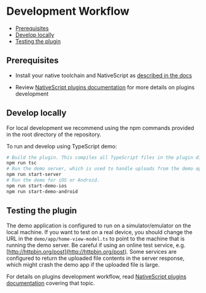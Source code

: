 # Development Workflow

<!-- TOC depthFrom:2 -->

- [Prerequisites](#prerequisites)
- [Develop locally](#develop-locally)
- [Testing the plugin](#testing-the-plugin)

<!-- /TOC -->

## Prerequisites

- Install your native toolchain and NativeScript as [described in the docs](https://docs.nativescript.org/start/quick-setup)

- Review [NativeScript plugins documentation](https://docs.nativescript.org/plugins/plugins) for more details on plugins development

## Develop locally

For local development we recommend using the npm commands provided in the root directory of the repository.

To run and develop using TypeScript demo:

```bash
# Build the plugin. This compiles all TypeScript files in the plugin directory, which is referenced in the demo's package.json
npm run tsc
# Run the demo server, which is used to handle uploads from the demo app. Best to run from a separate terminal.
npm run start-server
# Run the demo for iOS or Android.
npm run start-demo-ios
npm run start-demo-android
```

## Testing the plugin

The demo application is configured to run on a simulator/emulator on the local machine. If you want to test on a real device, you should change the URL in the `demo/app/home-view-model.ts` to point to the machine that is running the demo server. Be careful if using an online test service, e.g. [http://httpbin.org/post](http://httpbin.org/post). Some services are configured to return the uploaded file contents in the server response, which might crash the demo app if the uploaded file is large.

For details on plugins development workflow, read [NativeScript plugins documentation](https://docs.nativescript.org/plugins/building-plugins#step-2-set-up-a-development-workflow) covering that topic.